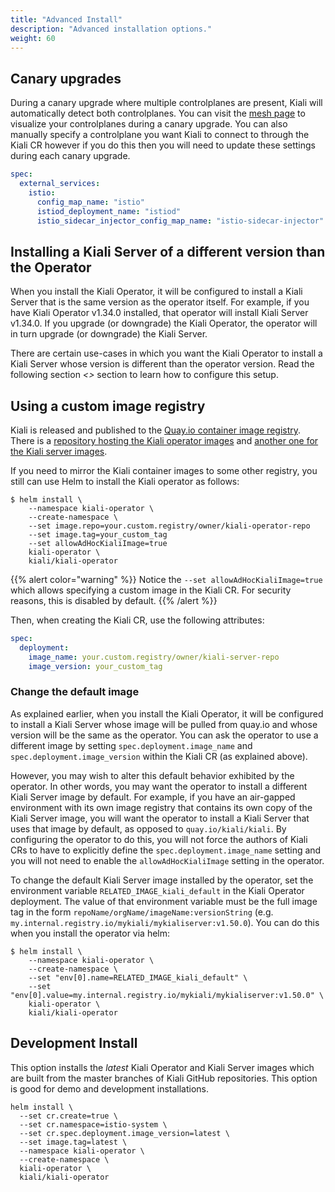 ```yaml
---
title: "Advanced Install"
description: "Advanced installation options."
weight: 60
---
```


## Canary upgrades

During a canary upgrade where multiple controlplanes are present, Kiali will automatically
detect both controlplanes. You can visit the [mesh page](/docs/features/istio-component-status/#mesh-page)
to visualize your controlplanes during a canary upgrade. You can also manually
specify a controlplane you want Kiali to connect to through the Kiali CR however
if you do this then you will need to update these settings during each canary upgrade.

```yaml
spec:
  external_services:
    istio:
      config_map_name: "istio"
      istiod_deployment_name: "istiod"
      istio_sidecar_injector_config_map_name: "istio-sidecar-injector"
```

## Installing a Kiali Server of a different version than the Operator

When you install the Kiali Operator, it will be configured to install a Kiali
Server that is the same version as the operator itself. For example, if you
have Kiali Operator v1.34.0 installed, that operator will install Kiali Server
v1.34.0. If you upgrade (or downgrade) the Kiali Operator, the operator will in
turn upgrade (or downgrade) the Kiali Server.

There are certain use-cases in which you want the Kiali Operator to install a
Kiali Server whose version is different than the operator version. Read the
following section _<<Using a custom image registry>>_ section to learn how to
configure this setup.

## Using a custom image registry

Kiali is released and published to the [Quay.io container image registry](https://quay.io/). There is a [repository hosting the Kiali operator images](https://quay.io/repository/kiali/kiali-operator) and [another one for the Kiali server images](https://quay.io/repository/kiali/kiali).

If you need to mirror the Kiali container images to some other registry, you still can use Helm to install the Kiali operator as follows:

```
$ helm install \
    --namespace kiali-operator \
    --create-namespace \
    --set image.repo=your.custom.registry/owner/kiali-operator-repo
    --set image.tag=your_custom_tag
    --set allowAdHocKialiImage=true
    kiali-operator \
    kiali/kiali-operator
```

{{% alert color="warning" %}}
Notice the `--set allowAdHocKialiImage=true` which allows specifying a
custom image in the Kiali CR. For security reasons, this is disabled by
default.
{{% /alert %}}

Then, when creating the Kiali CR, use the following attributes:

```yaml
spec:
  deployment:
    image_name: your.custom.registry/owner/kiali-server-repo
    image_version: your_custom_tag
```

### Change the default image

As explained earlier, when you install the Kiali Operator, it will be
configured to install a Kiali Server whose image will be pulled from quay.io
and whose version will be the same as the operator. You can ask the operator to
use a different image by setting `spec.deployment.image_name` and
`spec.deployment.image_version` within the Kiali CR (as explained above).

However, you may wish to alter this default behavior exhibited by the operator.
In other words, you may want the operator to install a different Kiali Server
image by default. For example, if you have an air-gapped environment with its
own image registry that contains its own copy of the Kiali Server image, you
will want the operator to install a Kiali Server that uses that image by
default, as opposed to `quay.io/kiali/kiali`. By configuring the operator to do
this, you will not force the authors of Kiali CRs to have to explicitly define
the `spec.deployment.image_name` setting and you will not need to enable the
`allowAdHocKialiImage` setting in the operator.

To change the default Kiali Server image installed by the operator, set the
environment variable `RELATED_IMAGE_kiali_default` in the Kiali Operator
deployment.  The value of that environment variable must be the full image tag
in the form `repoName/orgName/imageName:versionString` (e.g.
`my.internal.registry.io/mykiali/mykialiserver:v1.50.0`). You can do this when
you install the operator via helm:

```
$ helm install \
    --namespace kiali-operator \
    --create-namespace \
    --set "env[0].name=RELATED_IMAGE_kiali_default" \
    --set "env[0].value=my.internal.registry.io/mykiali/mykialiserver:v1.50.0" \
    kiali-operator \
    kiali/kiali-operator
```


## Development Install

This option installs the _latest_ Kiali Operator and Kiali Server images which
are built from the master branches of Kiali GitHub repositories. This option is
good for demo and development installations.

```
helm install \
  --set cr.create=true \
  --set cr.namespace=istio-system \
  --set cr.spec.deployment.image_version=latest \
  --set image.tag=latest \
  --namespace kiali-operator \
  --create-namespace \
  kiali-operator \
  kiali/kiali-operator
```
